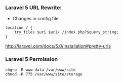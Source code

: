 ### Laravel 5 URL Rewrite:

- Changes in config file:
```
location / {
    try_files $uri $uri/ /index.php?$query_string;
}
```

http://laravel.com/docs/5.0/installation#pretty-urls



### Laravel 5 Permission
```
chgrp -R www-data /var/www/site
chmod -R 775 /var/www/site/storage
```
